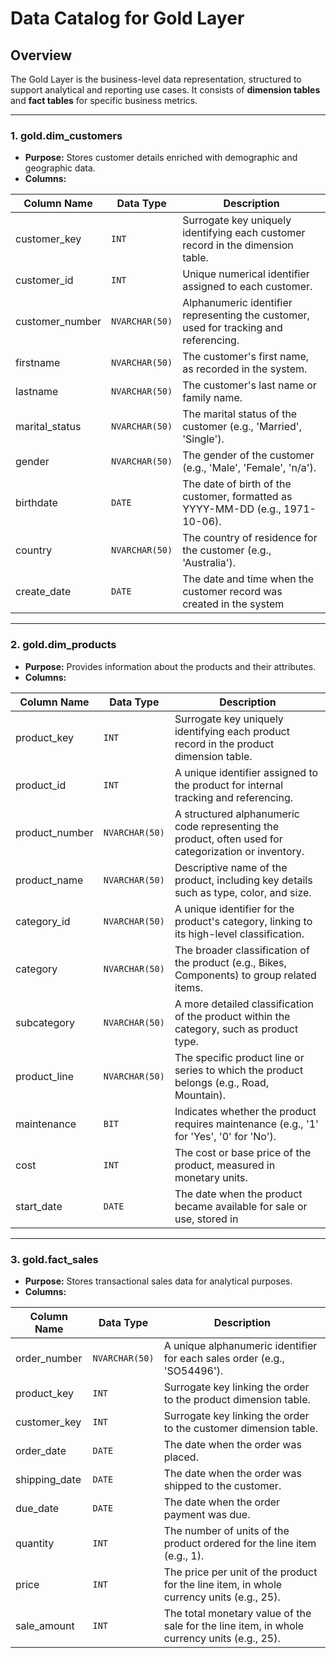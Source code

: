 # Data Catalog for Gold Layer

## Overview
The Gold Layer is the business-level data representation, structured to support analytical and reporting use cases. It consists of **dimension tables** and **fact tables** for specific business metrics.

---

### 1. **gold.dim_customers**
- **Purpose:** Stores customer details enriched with demographic and geographic data.
- **Columns:**

| Column Name      | Data Type     | Description                                                                                   |
|------------------|---------------|-----------------------------------------------------------------------------------------------|
| customer_key     | `INT`           | Surrogate key uniquely identifying each customer record in the dimension table.               |
| customer_id      | `INT`           | Unique numerical identifier assigned to each customer.                                        |
| customer_number  | `NVARCHAR(50)`  | Alphanumeric identifier representing the customer, used for tracking and referencing.         |
| firstname       | `NVARCHAR(50)`  | The customer's first name, as recorded in the system.                                         |
| lastname        | `NVARCHAR(50)`  | The customer's last name or family name.                                                     |
| marital_status   | `NVARCHAR(50)`  | The marital status of the customer (e.g., 'Married', 'Single').                              |
| gender           | `NVARCHAR(50)`  | The gender of the customer (e.g., 'Male', 'Female', 'n/a').                                  |
| birthdate        | `DATE`          | The date of birth of the customer, formatted as YYYY-MM-DD (e.g., 1971-10-06).               |
| country          | `NVARCHAR(50)`  | The country of residence for the customer (e.g., 'Australia').                               |
| create_date      | `DATE`          | The date and time when the customer record was created in the system|

---

### 2. **gold.dim_products**
- **Purpose:** Provides information about the products and their attributes.
- **Columns:**

| Column Name         | Data Type     | Description                                                                                   |
|---------------------|---------------|-----------------------------------------------------------------------------------------------|
| product_key         | `INT`           | Surrogate key uniquely identifying each product record in the product dimension table.         |
| product_id          | `INT`           | A unique identifier assigned to the product for internal tracking and referencing.            |
| product_number      | `NVARCHAR(50)`  | A structured alphanumeric code representing the product, often used for categorization or inventory. |
| product_name        | `NVARCHAR(50)`  | Descriptive name of the product, including key details such as type, color, and size.         |
| category_id         | `NVARCHAR(50)`  | A unique identifier for the product's category, linking to its high-level classification.     |
| category            | `NVARCHAR(50)`  | The broader classification of the product (e.g., Bikes, Components) to group related items.  |
| subcategory         | `NVARCHAR(50)`  | A more detailed classification of the product within the category, such as product type.      |
| product_line        | `NVARCHAR(50)`  | The specific product line or series to which the product belongs (e.g., Road, Mountain).      |
| maintenance         | `BIT`           | Indicates whether the product requires maintenance (e.g., '1' for 'Yes', '0' for 'No').       |
| cost                | `INT`           | The cost or base price of the product, measured in monetary units.                            |
| start_date          | `DATE`          | The date when the product became available for sale or use, stored in|

---

### 3. **gold.fact_sales**
- **Purpose:** Stores transactional sales data for analytical purposes.
- **Columns:**

| Column Name     | Data Type     | Description                                                                                   |
|-----------------|---------------|-----------------------------------------------------------------------------------------------|
| order_number    | `NVARCHAR(50)`  | A unique alphanumeric identifier for each sales order (e.g., 'SO54496').                      |
| product_key     | `INT`           | Surrogate key linking the order to the product dimension table.                               |
| customer_key    | `INT`           | Surrogate key linking the order to the customer dimension table.                              |
| order_date      | `DATE`          | The date when the order was placed.                                                           |
| shipping_date   | `DATE`          | The date when the order was shipped to the customer.                                          |
| due_date        | `DATE`          | The date when the order payment was due.                                                      |
| quantity        | `INT`           | The number of units of the product ordered for the line item (e.g., 1).                       |
| price           | `INT`           | The price per unit of the product for the line item, in whole currency units (e.g., 25).      |
| sale_amount     | `INT`           | The total monetary value of the sale for the line item, in whole currency units (e.g., 25).   |
